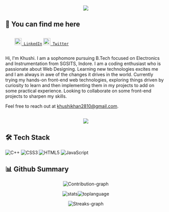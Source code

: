 <h1 align="center">
    <img src="https://readme-typing-svg.herokuapp.com/?lines=Hello+there,+I+am+Khushi+👋;Glad+to+meet+you!&center=true&size=20&width=500">
  </a>
</h1>
 
## 🔎 You can find me here 
<code>
    <a href="https://www.linkedin.com/in/khushikhan/" title="LinkedIn Profile"><img width="22" src="https://raw.githubusercontent.com/peterthehan/peterthehan/master/assets/linkedin.svg"> LinkedIn</a></code>
<code><a href="https://twitter.com/maybekhushi" title="Twitter Profile"><img width="22" src="https://raw.githubusercontent.com/peterthehan/peterthehan/master/assets/twitter.svg"> Twitter</a></code>
<br />
<h2> </h2>
Hi, I'm Khushi. I am a sophomore pursuing B.Tech focused on Electronics and Instrumentation from SGSITS, Indore. I am a coding enthusiast who is passionate about Web Designing. Learning new technologies excites me and I am always in awe of the changes it drives in the world. Currently trying my hands-on front-end web technologies, exploring things driven by curiosity to learn and then implementing them in my projects to add on some practical experience. Looking to collaborate on some front-end projects to sharpen my skills.
<br/>

Feel free to reach out at [khushikhan2810@gmail.com](mailto:khushikhan2810@gmail.com). 
<h2 align="center"><img src="https://user-images.githubusercontent.com/81975567/150413163-ac55579b-9b3b-46cb-867b-ec2c6186d61d.png"><h2>

## 🛠 Tech Stack
![C++](https://img.shields.io/badge/c++-%2300599C.svg?style=for-the-badge&logo=c%2B%2B&logoColor=white)
![CSS3](https://img.shields.io/badge/css3-%231572B6.svg?style=for-the-badge&logo=css3&logoColor=white)
![HTML5](https://img.shields.io/badge/html5-%23E34F26.svg?style=for-the-badge&logo=html5&logoColor=white)
![JavaScript](https://img.shields.io/badge/javascript-%23323330.svg?style=for-the-badge&logo=javascript&logoColor=%23F7DF1E)
  
## 📊 Github Summary

<p align="center"> <img src="https://github-profile-summary-cards.vercel.app/api/cards/profile-details?username=khankhushi&theme=github_dark" alt="Contribution-graph"><p/>
<span><p align="center"><img src="https://github-profile-summary-cards.vercel.app/api/cards/stats?username=khankhushi&theme=github_dark" alt="stats"><img src="https://github-profile-summary-cards.vercel.app/api/cards/most-commit-language?username=khankhushi&theme=github_dark" alt="toplanguage"><p/></span>
<p align="center"> <img src="https://github-readme-streak-stats.herokuapp.com?user=khankhushi&theme=github-dark&date_format=j%20M%5B%20Y%5D&fire=FF8F17&border=504E62&ring=3B82F6&dates=3B82F6&stroke=DDDDDD" alt="Streaks-graph"><p/>



 
